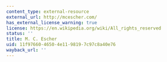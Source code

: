 ```yaml
---
content_type: external-resource
external_url: http://mcescher.com/
has_external_license_warning: true
license: https://en.wikipedia.org/wiki/All_rights_reserved
status: ''
title: M. C. Escher
uid: 11f97660-4650-4e11-9819-7c97c8a40e76
wayback_url: ''
---
```

